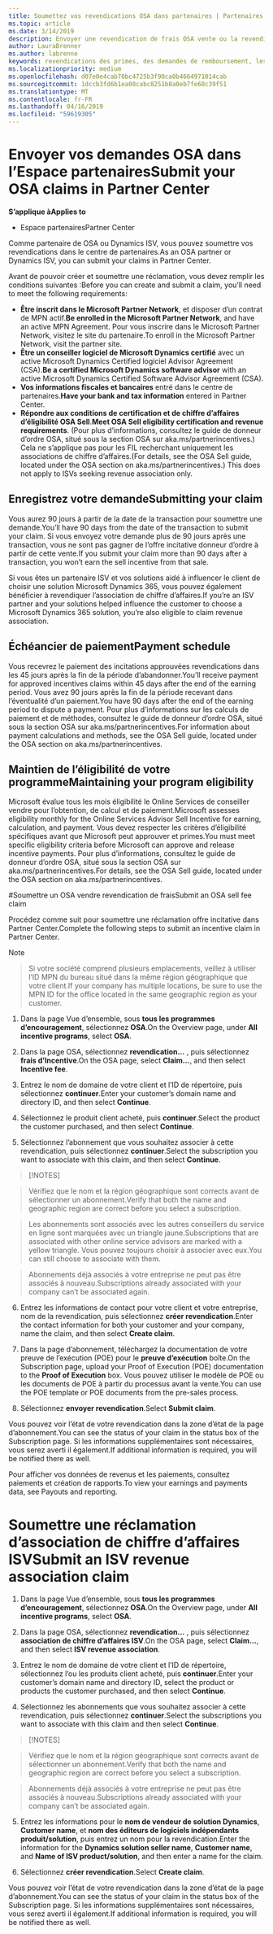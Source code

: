 ```yaml
---
title: Soumettez vos revendications OSA dans partenaires | Partenaires
ms.topic: article
ms.date: 3/14/2019
description: Envoyer une revendication de frais OSA vente ou la revendication d’association ISV chiffre d’affaires
author: LauraBrenner
ms.author: labrenne
keywords: revendications des primes, des demandes de remboursement, les fonds OSA, ISV, association de chiffre d’affaires
ms.localizationpriority: medium
ms.openlocfilehash: d07e0e4cab70bc4725b3f90ca0b4664971014cab
ms.sourcegitcommit: 1dccb3fd6b1ea08cabc8251b8a0eb7fe68c39f51
ms.translationtype: MT
ms.contentlocale: fr-FR
ms.lasthandoff: 04/16/2019
ms.locfileid: "59619305"
---
```

# <a name="submit-your-osa-claims-in-partner-center"></a><span data-ttu-id="396e4-104">Envoyer vos demandes OSA dans l’Espace partenaires</span><span class="sxs-lookup"><span data-stu-id="396e4-104">Submit your OSA claims in Partner Center</span></span>

<span data-ttu-id="396e4-105">**S’applique à**</span><span class="sxs-lookup"><span data-stu-id="396e4-105">**Applies to**</span></span>

-  <span data-ttu-id="396e4-106">Espace partenaires</span><span class="sxs-lookup"><span data-stu-id="396e4-106">Partner Center</span></span>

<span data-ttu-id="396e4-107">Comme partenaire de OSA ou Dynamics ISV, vous pouvez soumettre vos revendications dans le centre de partenaires.</span><span class="sxs-lookup"><span data-stu-id="396e4-107">As an OSA partner or Dynamics ISV, you can submit your claims in Partner Center.</span></span> 

<span data-ttu-id="396e4-108">Avant de pouvoir créer et soumettre une réclamation, vous devez remplir les conditions suivantes :</span><span class="sxs-lookup"><span data-stu-id="396e4-108">Before you can create and submit a claim, you’ll need to meet the following requirements:</span></span> 
-   <span data-ttu-id="396e4-109">**Être inscrit dans le Microsoft Partner Network**, et disposer d’un contrat de MPN actif.</span><span class="sxs-lookup"><span data-stu-id="396e4-109">**Be enrolled in the Microsoft Partner Network**, and have an active MPN Agreement.</span></span> <span data-ttu-id="396e4-110">Pour vous inscrire dans le Microsoft Partner Network, visitez le site du partenaire.</span><span class="sxs-lookup"><span data-stu-id="396e4-110">To enroll in the Microsoft Partner Network, visit the partner site.</span></span> 
-   <span data-ttu-id="396e4-111">**Être un conseiller logiciel de Microsoft Dynamics certifié** avec un active Microsoft Dynamics Certified logiciel Advisor Agreement (CSA).</span><span class="sxs-lookup"><span data-stu-id="396e4-111">**Be a certified Microsoft Dynamics software advisor** with an active Microsoft Dynamics Certified Software Advisor Agreement (CSA).</span></span> 
-   <span data-ttu-id="396e4-112">**Vos informations fiscales et bancaires** entré dans le centre de partenaires.</span><span class="sxs-lookup"><span data-stu-id="396e4-112">**Have your bank and tax information** entered in Partner Center.</span></span> 
-   <span data-ttu-id="396e4-113">**Répondre aux conditions de certification et de chiffre d’affaires d’éligibilité OSA Sell**.</span><span class="sxs-lookup"><span data-stu-id="396e4-113">**Meet OSA Sell eligibility certification and revenue requirements**.</span></span> <span data-ttu-id="396e4-114">(Pour plus d’informations, consultez le guide de donneur d’ordre OSA, situé sous la section OSA sur aka.ms/partnerincentives.) Cela ne s’applique pas pour les FIL recherchant uniquement les associations de chiffre d’affaires.</span><span class="sxs-lookup"><span data-stu-id="396e4-114">(For details, see the OSA Sell guide, located under the OSA section on aka.ms/partnerincentives.) This does not apply to ISVs seeking revenue association only.</span></span> 

## <a name="submitting-your-claim"></a><span data-ttu-id="396e4-115">Enregistrez votre demande</span><span class="sxs-lookup"><span data-stu-id="396e4-115">Submitting your claim</span></span>

<span data-ttu-id="396e4-116">Vous aurez 90 jours à partir de la date de la transaction pour soumettre une demande.</span><span class="sxs-lookup"><span data-stu-id="396e4-116">You’ll have 90 days from the date of the transaction to submit your claim.</span></span> <span data-ttu-id="396e4-117">Si vous envoyez votre demande plus de 90 jours après une transaction, vous ne sont pas gagner de l’offre incitative donneur d’ordre à partir de cette vente.</span><span class="sxs-lookup"><span data-stu-id="396e4-117">If you submit your claim more than 90 days after a transaction, you won’t earn the sell incentive from that sale.</span></span> 

<span data-ttu-id="396e4-118">Si vous êtes un partenaire ISV et vos solutions aidé à influencer le client de choisir une solution Microsoft Dynamics 365, vous pouvez également bénéficier à revendiquer l’association de chiffre d’affaires.</span><span class="sxs-lookup"><span data-stu-id="396e4-118">If you’re an ISV partner and your solutions helped influence the customer to choose a Microsoft Dynamics 365 solution, you’re also eligible to claim revenue association.</span></span>   

## <a name="payment-schedule"></a><span data-ttu-id="396e4-119">Échéancier de paiement</span><span class="sxs-lookup"><span data-stu-id="396e4-119">Payment schedule</span></span>

<span data-ttu-id="396e4-120">Vous recevrez le paiement des incitations approuvées revendications dans les 45 jours après la fin de la période d’abandonner.</span><span class="sxs-lookup"><span data-stu-id="396e4-120">You’ll receive payment for approved incentives claims within 45 days after the end of the earning period.</span></span> <span data-ttu-id="396e4-121">Vous avez 90 jours après la fin de la période recevant dans l’éventualité d’un paiement.</span><span class="sxs-lookup"><span data-stu-id="396e4-121">You have 90 days after the end of the earning period to dispute a payment.</span></span> <span data-ttu-id="396e4-122">Pour plus d’informations sur les calculs de paiement et de méthodes, consultez le guide de donneur d’ordre OSA, situé sous la section OSA sur aka.ms/partnerincentives.</span><span class="sxs-lookup"><span data-stu-id="396e4-122">For information about payment calculations and methods, see the OSA Sell guide, located under the OSA section on aka.ms/partnerincentives.</span></span>

## <a name="maintaining-your-program-eligibility"></a><span data-ttu-id="396e4-123">Maintien de l’éligibilité de votre programme</span><span class="sxs-lookup"><span data-stu-id="396e4-123">Maintaining your program eligibility</span></span>

<span data-ttu-id="396e4-124">Microsoft évalue tous les mois éligibilité le Online Services de conseiller vendre pour l’obtention, de calcul et de paiement.</span><span class="sxs-lookup"><span data-stu-id="396e4-124">Microsoft assesses eligibility monthly for the Online Services Advisor Sell Incentive for earning, calculation, and payment.</span></span> <span data-ttu-id="396e4-125">Vous devez respecter les critères d’éligibilité spécifiques avant que Microsoft peut approuver et primes.</span><span class="sxs-lookup"><span data-stu-id="396e4-125">You must meet specific eligibility criteria before Microsoft can approve and release incentive payments.</span></span> <span data-ttu-id="396e4-126">Pour plus d’informations, consultez le guide de donneur d’ordre OSA, situé sous la section OSA sur aka.ms/partnerincentives.</span><span class="sxs-lookup"><span data-stu-id="396e4-126">For details, see the OSA Sell guide, located under the OSA section on aka.ms/partnerincentives.</span></span>

#<a name="submit-an-osa-sell-fee-claim"></a><span data-ttu-id="396e4-127">Soumettre un OSA vendre revendication de frais</span><span class="sxs-lookup"><span data-stu-id="396e4-127">Submit an OSA sell fee claim</span></span>

<span data-ttu-id="396e4-128">Procédez comme suit pour soumettre une réclamation offre incitative dans Partner Center.</span><span class="sxs-lookup"><span data-stu-id="396e4-128">Complete the following steps to submit an incentive claim in Partner Center.</span></span>  

>[!NOTE]

><span data-ttu-id="396e4-129">Si votre société comprend plusieurs emplacements, veillez à utiliser l’ID MPN du bureau situé dans la même région géographique que votre client.</span><span class="sxs-lookup"><span data-stu-id="396e4-129">If your company has multiple locations, be sure to use the MPN ID for the office located in the same geographic region as your customer.</span></span> 

1.  <span data-ttu-id="396e4-130">Dans la page Vue d’ensemble, sous **tous les programmes d’encouragement**, sélectionnez **OSA**.</span><span class="sxs-lookup"><span data-stu-id="396e4-130">On the Overview page, under **All incentive programs**, select **OSA**.</span></span>

2.  <span data-ttu-id="396e4-131">Dans la page OSA, sélectionnez **revendication...** , puis sélectionnez **frais d’Incentive**.</span><span class="sxs-lookup"><span data-stu-id="396e4-131">On the OSA page, select **Claim…**, and then select **Incentive fee**.</span></span>

3.  <span data-ttu-id="396e4-132">Entrez le nom de domaine de votre client et l’ID de répertoire, puis sélectionnez **continuer**.</span><span class="sxs-lookup"><span data-stu-id="396e4-132">Enter your customer’s domain name and directory ID, and then select **Continue**.</span></span> 

4.  <span data-ttu-id="396e4-133">Sélectionnez le produit client acheté, puis **continuer**.</span><span class="sxs-lookup"><span data-stu-id="396e4-133">Select the product the customer purchased, and then select **Continue**.</span></span> 

5.  <span data-ttu-id="396e4-134">Sélectionnez l’abonnement que vous souhaitez associer à cette revendication, puis sélectionnez **continuer**.</span><span class="sxs-lookup"><span data-stu-id="396e4-134">Select the subscription you want to associate with this claim, and then select **Continue**.</span></span>

>[!NOTES]

><span data-ttu-id="396e4-136">Vérifiez que le nom et la région géographique sont corrects avant de sélectionner un abonnement.</span><span class="sxs-lookup"><span data-stu-id="396e4-136">Verify that both the name and geographic region are correct before you select a subscription.</span></span> 

><span data-ttu-id="396e4-137">Les abonnements sont associés avec les autres conseillers du service en ligne sont marquées avec un triangle jaune.</span><span class="sxs-lookup"><span data-stu-id="396e4-137">Subscriptions that are associated with other online service advisors are marked with a yellow triangle.</span></span> <span data-ttu-id="396e4-138">Vous pouvez toujours choisir à associer avec eux.</span><span class="sxs-lookup"><span data-stu-id="396e4-138">You can still choose to associate with them.</span></span> 

><span data-ttu-id="396e4-139">Abonnements déjà associés à votre entreprise ne peut pas être associés à nouveau.</span><span class="sxs-lookup"><span data-stu-id="396e4-139">Subscriptions already associated with your company can’t be associated again.</span></span>  

6.  <span data-ttu-id="396e4-140">Entrez les informations de contact pour votre client et votre entreprise, nom de la revendication, puis sélectionnez **créer revendication**.</span><span class="sxs-lookup"><span data-stu-id="396e4-140">Enter the contact information for both your customer and your company, name the claim, and then select **Create claim**.</span></span> 

7.  <span data-ttu-id="396e4-141">Dans la page d’abonnement, téléchargez la documentation de votre preuve de l’exécution (POE) pour le **preuve d’exécution** boîte.</span><span class="sxs-lookup"><span data-stu-id="396e4-141">On the Subscription page, upload your Proof of Execution (POE) documentation to the **Proof of Execution** box.</span></span> <span data-ttu-id="396e4-142">Vous pouvez utiliser le modèle de POE ou les documents de POE à partir du processus avant la vente.</span><span class="sxs-lookup"><span data-stu-id="396e4-142">You can use the POE template or POE documents from the pre-sales process.</span></span> 

8.  <span data-ttu-id="396e4-143">Sélectionnez **envoyer revendication**.</span><span class="sxs-lookup"><span data-stu-id="396e4-143">Select **Submit claim**.</span></span>    

<span data-ttu-id="396e4-144">Vous pouvez voir l’état de votre revendication dans la zone d’état de la page d’abonnement.</span><span class="sxs-lookup"><span data-stu-id="396e4-144">You can see the status of your claim in the status box of the Subscription page.</span></span> <span data-ttu-id="396e4-145">Si les informations supplémentaires sont nécessaires, vous serez averti il également.</span><span class="sxs-lookup"><span data-stu-id="396e4-145">If additional information is required, you will be notified there as well.</span></span>

<span data-ttu-id="396e4-146">Pour afficher vos données de revenus et les paiements, consultez paiements et création de rapports.</span><span class="sxs-lookup"><span data-stu-id="396e4-146">To view your earnings and payments data, see Payouts and reporting.</span></span> 
 
# <a name="submit-an-isv-revenue-association-claim"></a><span data-ttu-id="396e4-147">Soumettre une réclamation d’association de chiffre d’affaires ISV</span><span class="sxs-lookup"><span data-stu-id="396e4-147">Submit an ISV revenue association claim</span></span>

1.  <span data-ttu-id="396e4-148">Dans la page Vue d’ensemble, sous **tous les programmes d’encouragement**, sélectionnez **OSA**.</span><span class="sxs-lookup"><span data-stu-id="396e4-148">On the Overview page, under **All incentive programs**, select **OSA**.</span></span>

2.  <span data-ttu-id="396e4-149">Dans la page OSA, sélectionnez **revendication...** , puis sélectionnez **association de chiffre d’affaires ISV**.</span><span class="sxs-lookup"><span data-stu-id="396e4-149">On the OSA page, select **Claim…**, and then select **ISV revenue association**.</span></span>

3.  <span data-ttu-id="396e4-150">Entrez le nom de domaine de votre client et l’ID de répertoire, sélectionnez l’ou les produits client acheté, puis **continuer**.</span><span class="sxs-lookup"><span data-stu-id="396e4-150">Enter your customer’s domain name and directory ID, select the product or products the customer purchased, and then select **Continue**.</span></span> 

4.  <span data-ttu-id="396e4-151">Sélectionnez les abonnements que vous souhaitez associer à cette revendication, puis sélectionnez **continuer**.</span><span class="sxs-lookup"><span data-stu-id="396e4-151">Select the subscriptions you want to associate with this claim and then select **Continue**.</span></span>

>[!NOTES]

><span data-ttu-id="396e4-153">Vérifiez que le nom et la région géographique sont corrects avant de sélectionner un abonnement.</span><span class="sxs-lookup"><span data-stu-id="396e4-153">Verify that both the name and geographic region are correct before you select a subscription.</span></span> 

><span data-ttu-id="396e4-154">Abonnements déjà associés à votre entreprise ne peut pas être associés à nouveau.</span><span class="sxs-lookup"><span data-stu-id="396e4-154">Subscriptions already associated with your company can’t be associated again.</span></span>  

5.  <span data-ttu-id="396e4-155">Entrez les informations pour le **nom de vendeur de solution Dynamics**, **Customer name**, et **nom des éditeurs de logiciels indépendants produit/solution**, puis entrez un nom pour la revendication.</span><span class="sxs-lookup"><span data-stu-id="396e4-155">Enter the information for the **Dynamics solution seller name**, **Customer name**, and **Name of ISV product/solution**, and then enter a name for the claim.</span></span> 

6.  <span data-ttu-id="396e4-156">Sélectionnez **créer revendication**.</span><span class="sxs-lookup"><span data-stu-id="396e4-156">Select **Create claim**.</span></span> 

<span data-ttu-id="396e4-157">Vous pouvez voir l’état de votre revendication dans la zone d’état de la page d’abonnement.</span><span class="sxs-lookup"><span data-stu-id="396e4-157">You can see the status of your claim in the status box of the Subscription page.</span></span> <span data-ttu-id="396e4-158">Si les informations supplémentaires sont nécessaires, vous serez averti il également.</span><span class="sxs-lookup"><span data-stu-id="396e4-158">If additional information is required, you will be notified there as well.</span></span>
